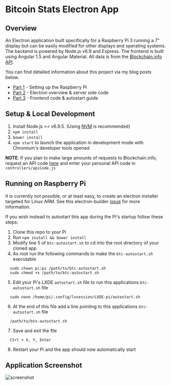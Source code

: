# Bitcoin Stats Electron App

## Overview
An Electron application built specifically for a Raspberry Pi 3 running a 7" display but can be easily modified for 
other displays and operating systems.  The backend is powered by Node.js v6.9 and Express. The frontend is built using Angular 1.5 and Angular Material.
All data is from the [Blockchain.info API](https://blockchain.info/api).

You can find detailed information about this project via my blog posts below.
- [Part 1](http://theonist.com/build-a-raspberry-pi-bitcoin-ticker-part-1/) - Setting up the Raspberry Pi
- [Part 2](http://theonist.com/build-a-raspberry-pi-bitcoin-hub-part-2/) - Electron overview & server side code
- [Part 3](http://theonist.com/build-a-raspberry-pi-bitcoin-hub-part-3/) - Frontend code & autostart guide

## Setup & Local Development
1. Install Node.js >= v6.9.5. (Using [NVM](https://github.com/creationix/nvm) is recommended)
2. `npm install`
3. `bower install`
4. `npm start` to launch the application in development mode with Chromium's developer tools opened

**NOTE**:  If you plan to make large amounts of requests to Blockchain.info, request an API
code [here](https://blockchain.info/api/create_wallet) and enter your personal API code in `controllers/apiCode.js`

## Running on Raspberry Pi
It is currently not possible, or at least easy, to create an electron installer targeted for Linux ARM.
See this electron-builder [issue](https://github.com/electron-userland/electron-builder/issues/778) for more information.

If you wish instead to autostart this app during the Pi's startup follow these steps:
1. Clone this repo to your Pi
2. Run `npm install && bower install`
3. Modify line 5 of `btc-autostart.sh` to cd into the root directory of your cloned app
4. As root run the following commands to make the `btc-autostart.sh` executable
```
  sudo chown pi:pi /path/to/btc-autostart.sh
  sudo chmod +x /path/to/btc-autostart.sh
```
5. Edit your Pi's LXDE `autostart.sh` file to run this applications `btc-autostart.sh` file
```
  sudo nano /home/pi/.config/lxsession/LXDE-pi/autostart.sh
```
6. At the end of this file add a line pointing to this applications `btc-autostart.sh` file
```
  /path/to/btx-autostart.sh
```
7. Save and exit the file
```
  Ctrl + X, Y, Enter
``` 
8. Restart your Pi and the app should now automatically start

## Application Screenshot
![screenshot](https://cloud.githubusercontent.com/assets/6364918/22814786/e65c36f2-ef1b-11e6-8790-6a87528fc89a.png)
